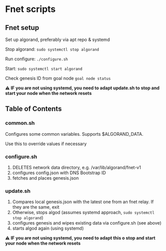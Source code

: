 # Fnet scripts

## Fnet setup

Set up algorand, preferably via apt repo & systemd

Stop algorand: `sudo systemctl stop algorand`

Run configure: `./configure.sh`

Start: `sudo systemctl start algorand`

Check genesis ID from goal node `goal node status`

**⚠️ IF you are not using systemd, you need to adapt update.sh to stop and start your node when the network resets**

## Table of Contents

### common.sh

Configures some common variables. Supports $ALGORAND_DATA.

Use this to override values if necessary

### configure.sh

1) DELETES network data directory, e.g. /var/lib/algorand/fnet-v1
1) configures config.json with DNS Bootstrap ID
1) fetches and places genesis.json

### update.sh

1) Compares local genesis.json with the latest one from an fnet relay. If they are the same, exit
2) Otherwise, stops algod (assumes systemd approach, `sudo systemctl stop algorand`)
3) configures genesis and wipes existing data via configure.sh (see above)
4) starts algod again (using systemd)

**⚠️ IF you are not using systemd, you need to adapt this o stop and start your node when the network resets**
